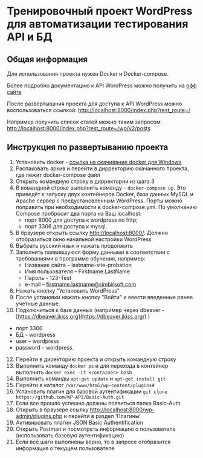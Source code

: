 # Тренировочный проект WordPress для автоматизации тестирования API и БД

## Общая информация
Для использования проекта нужен Docker и Docker-compose. 

Более подробно документацию к API WordPress можно получить на [офф сайте](http://v2.wp-api.org/)

После развертывания проекта для доступа к API WordPress можно воспользоваться ссылкой: 
[http://localhost:8000/index.php?rest_route=/](http://localhost:8000/index.php?rest_route=/)

Например получить список статей можно таким запросом:
[http://localhost:8000/index.php?rest_route=/wp/v2/posts](http://localhost:8000/index.php?rest_route=/wp/v2/posts)

## Инструкция по развертыванию проекта

 1. Установить docker - [ссылка на скачивание docker для Windows](https://www.docker.com/docker-windows)
 2. Распаковать архив и перейти в дирректорию скачанного проекта, где лежит docker-compose файл
 3. Открыть командную строку в дирректории из шага 3
 4. В командной строке выполнить команду – `docker-compose up`. 
Это приведёт к запуску двух контейнеров Docker, база данных MySQL и Apache сервер с предустановленным WordPress. Порты можно поправить при необходимости в docker-compose.yml. По умолчанию Compose пробросит два порта на Ваш localhost:
	+ порт 8000 для доступа к wordpress по http;
	+ порт 3306 для доступа к mysql;
 6. В браузере открыть ссылку [http://localhost:8000/](http://localhost:8000/). Должно отобразиться окно начальной настройки WordPress
 7. Выбрать русский язык и нажать продолжить
 8. Заполнить появившуюся форму данными в соответствии с требованиями в программе обучения, например: 
	+ Название сайта – lastname-site-probation
	+ Имя пользователя – Firstname.LastName 
	+ Пароль - 123-Test 
	+ e-mail – firstname.lastname@simbirsoft.com
 9. Нажать кнопку "Установить WordPress"
 10. После установки нажать кнопку "Войти" и ввести введенные ранее учетные данные.
 11. Подключиться к базе данных (например через dbeaver - [https://dbeaver.jkiss.org](https://dbeaver.jkiss.org/) )
- порт 3306
- БД - wordpress
- user – wordpress
- password – wordpress.
 12. Перейти в директорию проекта и открыть командную строку
 13. Выполнить команду `docker ps` и для перехода в контейнер выполнить `docker exec -it <container> bash`
 14. Выполнить команды `apt-get update` и `apt-get install git`
 15. Перейти в каталог `/var/www/html/wp-content/plugins#`
 16. Установить плагин для базовой аутентификации `git clone https://github.com/WP-API/Basic-Auth.git`
 17. Если все прошло успешно должны появиться папка Basic-Auth
 18. Открыть в браузере ссылку [http://localhost:8000/wp-admin/plugins.php](http://localhost:8000/wp-admin/plugins.php) и перейти в раздел ‘Плагины’
 19. Активировать плагин JSON Basic Authentification
 20. Открыть Postman и посмотреть информацию о пользователе (использовать базовую аутентификацию)
 21. Если все шаги выполнены верно, то в запросе отобразится информация о текущем пользователе
